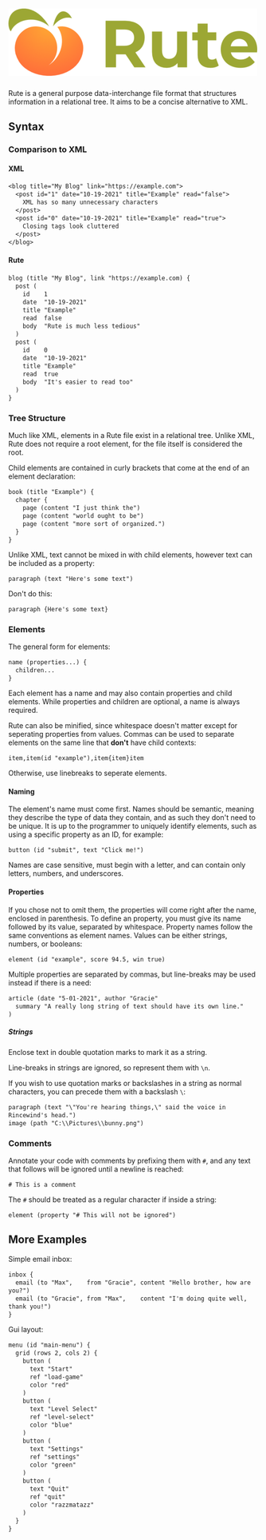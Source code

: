 ![Rute](logo.png)
====

Rute is a general purpose data-interchange file format that structures information in a relational tree. It aims to be a concise alternative to XML.

## Syntax

### Comparison to XML

#### XML
```
<blog title="My Blog" link="https://example.com">
  <post id="1" date="10-19-2021" title="Example" read="false">
    XML has so many unnecessary characters
  </post>
  <post id="0" date="10-19-2021" title="Example" read="true">
    Closing tags look cluttered
  </post>
</blog>
```
#### Rute
```
blog (title "My Blog", link "https://example.com) {
  post (
    id    1
    date  "10-19-2021"
    title "Example"
    read  false
    body  "Rute is much less tedious"
  )
  post (
    id    0
    date  "10-19-2021"
    title "Example"
    read  true
    body  "It's easier to read too"
  )
}
```

### Tree Structure
Much like XML, elements in a Rute file exist in a relational tree. Unlike XML, Rute does not require a root element, for the file itself is considered the root.

Child elements are contained in curly brackets that come at the end of an element declaration:
```
book (title "Example") {
  chapter {
    page (content "I just think the")
    page (content "world ought to be")
    page (content "more sort of organized.")
  }
}
```

Unlike XML, text cannot be mixed in with child elements, however text can be included as a property:
```
paragraph (text "Here's some text")
```

Don't do this:
```
paragraph {Here's some text}
```

### Elements
The general form for elements:
```
name (properties...) {
  children...
}
```

Each element has a name and may also contain properties and child elements. While properties and children are optional, a name is always required.

Rute can also be minified, since whitespace doesn't matter except for seperating properties from values. Commas can be used to separate elements on the same line that **don't** have child contexts:
```
item,item(id "example"),item{item}item
```
Otherwise, use linebreaks to seperate elements.

#### Naming
The element's name must come first. Names should be semantic, meaning they describe the type of data they contain, and as such they don't need to be unique. It is up to the programmer to uniquely identify elements, such as using a specific property as an ID, for example:
```
button (id "submit", text "Click me!")
```

Names are case sensitive, must begin with a letter, and can contain only letters, numbers, and underscores.

#### Properties
If you chose not to omit them, the properties will come right after the name, enclosed in parenthesis. To define an property, you must give its name followed by its value, separated by whitespace. Property names follow the same conventions as element names. Values can be either strings, numbers, or booleans:
```
element (id "example", score 94.5, win true)
```

Multiple properties are separated by commas, but line-breaks may be used instead if there is a need:
```
article (date "5-01-2021", author "Gracie"
  summary "A really long string of text should have its own line."
)
```
##### Strings
Enclose text in double quotation marks to mark it as a string.

Line-breaks in strings are ignored, so represent them with `\n`.

If you wish to use quotation marks or backslashes in a string as normal characters, you can precede them with a backslash `\`:
```
paragraph (text "\"You're hearing things,\" said the voice in Rincewind's head.")
image (path "C:\\Pictures\\bunny.png")
```

### Comments
Annotate your code with comments by prefixing them with `#`, and any text that follows will be ignored until a newline is reached:
```
# This is a comment
```

The `#` should be treated as a regular character if inside a string:
```
element (property "# This will not be ignored")
```

## More Examples

Simple email inbox:
```
inbox {
  email (to "Max",    from "Gracie", content "Hello brother, how are you?")
  email (to "Gracie", from "Max",    content "I'm doing quite well, thank you!")
}
```

Gui layout:
```
menu (id "main-menu") {
  grid (rows 2, cols 2) {
    button (
      text "Start"
      ref "load-game"
      color "red"
    )
    button (
      text "Level Select"
      ref "level-select"
      color "blue"
    )
    button (
      text "Settings"
      ref "settings"
      color "green"
    )
    button (
      text "Quit"
      ref "quit"
      color "razzmatazz"
    )
  }
}
```
